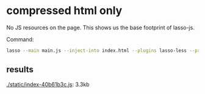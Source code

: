 # compressed html only

No JS resources on the page. This shows us the base footprint of lasso-js.

Command:
```bash
lasso --main main.js --inject-into index.html --plugins lasso-less --production
```

## results

[./static/index-40b61b3c.js](./static/index-40b61b3c.js): 3.3kb

